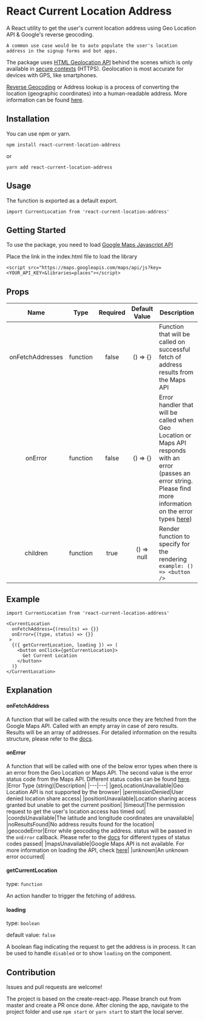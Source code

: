 # React Current Location Address
A React utility to get the user's current location address using Geo Location API & Google's reverse geocoding.

```
A common use case would be to auto populate the user's location address in the signup forms and bot apps.
```
The package uses [HTML Geolocation API](https://developer.mozilla.org/en-US/docs/Web/API/Geolocation_API) behind the scenes which is only available in [secure contexts](https://developer.mozilla.org/en-US/docs/Web/Security/Secure_Contexts) (HTTPS). Geolocation is most accurate for devices with GPS, like smartphones.

[Reverse Geocoding](https://developers.google.com/maps/documentation/geocoding/overview#ReverseGeocoding) or Address lookup is a process of converting the location (geographic coordinates) into a human-readable address. More information can be found [here](https://en.wikipedia.org/wiki/Reverse_geocoding).

## Installation
You can use npm or yarn.

```
npm install react-current-location-address
```
or
```
yarn add react-current-location-address
```

## Usage
The function is exported as a default export.
```
import CurrentLocation from 'react-current-location-address'
```
## Getting Started
To use the package, you need to load [Google Maps Javascript API](https://developers.google.com/maps/documentation/javascript/overview)

Place the link in the index.html file to load the library
```
<script src="https://maps.googleapis.com/maps/api/js?key=<YOUR_API_KEY>&libraries=places"></script>
```
## Props
|Name|Type|Required|Default Value|Description|
|:---:|:---:|:---:|:---:|---|
|onFetchAddresses|function|false|() => {}|Function that will be called on successful fetch of address results from the Maps API|
|onError|function|false|() => {}|Error handler that will be called when Geo Location or Maps API responds with an error (passes an error string. Please find more information on the error types [here](https://github.com/PrasanthIVS/react-current-location-address/blob/master/README.md#onerror))|
|children|function|true|() => null|Render function to specify for the rendering `example: () => <button />`|

## Example
```
import CurrentLocation from 'react-current-location-address'

<CurrentLocation
  onFetchAddress={(results) => {}}
  onError={(type, status) => {}}
 >
  {({ getCurrentLocation, loading }) => (
    <button onClick={getCurrentLocation}>
      Get Current Location
    </button>
  )}
</CurrentLocation>
```
## Explanation
#### onFetchAddress
A function that will be called with the results once they are fetched from the Google Maps API.
Called with an empty array in case of zero results.
Results will be an array of addresses.
For detailed information on the results structure, please refer to the [docs](https://developers.google.com/maps/documentation/geocoding/overview#results).
#### onError
A function that will be called with one of the below error types when there is an error from the Geo Location or Maps API.
The second value is the error status code from the Maps API. Different status codes can be found [here](https://developers.google.com/maps/documentation/geocoding/overview#StatusCodes).
|Error Type (string)|Description|
|---|---|
|geoLocationUnavailable|Geo Location API is not supported by the browser|
|permissionDenied|User denied location share access|
|positionUnavailable|Location sharing access granted but unable to get the current position|
|timeout|The permission request to get the user's location access has timed out|
|coordsUnavailable|The latitude and longitude coordinates are unavailable|
|noResultsFound|No address results found for the location|
|geocodeError|Error while geocoding the address. status will be passed in the `onError` callback. Please refer to the [docs](https://developers.google.com/maps/documentation/geocoding/overview#StatusCodes) for different types of status codes passed|
|mapsUnavailable|Google Maps API is not available. For more information on loading the API, check [here](https://developers.google.com/maps/documentation/javascript/overview#Loading_the_Maps_API)|
|unknown|An unknown error occurred|
#### getCurrentLocation
type: `function`

An action handler to trigger the fetching of address.
#### loading 
type: `boolean`

default value: `false`

A boolean flag indicating the request to get the address is in process.
It can be used to handle `disabled` or to show `loading` on the component.

## Contribution
Issues and pull requests are welcome!

The project is based on the create-react-app. Please branch out from master and create a PR once done.
After cloning the app, navigate to the project folder and use `npm start` or `yarn start` to start the local server.

